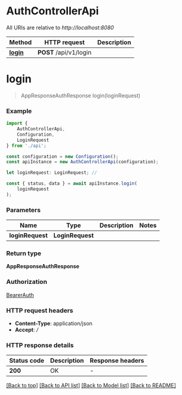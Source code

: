 # AuthControllerApi

All URIs are relative to *http://localhost:8080*

|Method | HTTP request | Description|
|------------- | ------------- | -------------|
|[**login**](#login) | **POST** /api/v1/login | |

# **login**
> AppResponseAuthResponse login(loginRequest)


### Example

```typescript
import {
    AuthControllerApi,
    Configuration,
    LoginRequest
} from './api';

const configuration = new Configuration();
const apiInstance = new AuthControllerApi(configuration);

let loginRequest: LoginRequest; //

const { status, data } = await apiInstance.login(
    loginRequest
);
```

### Parameters

|Name | Type | Description  | Notes|
|------------- | ------------- | ------------- | -------------|
| **loginRequest** | **LoginRequest**|  | |


### Return type

**AppResponseAuthResponse**

### Authorization

[BearerAuth](../README.md#BearerAuth)

### HTTP request headers

 - **Content-Type**: application/json
 - **Accept**: */*


### HTTP response details
| Status code | Description | Response headers |
|-------------|-------------|------------------|
|**200** | OK |  -  |

[[Back to top]](#) [[Back to API list]](../README.md#documentation-for-api-endpoints) [[Back to Model list]](../README.md#documentation-for-models) [[Back to README]](../README.md)

